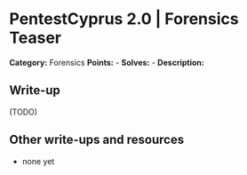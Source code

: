 # PentestCyprus 2.0 | Forensics Teaser

**Category:** Forensics
**Points:** -
**Solves:** -
**Description:**


## Write-up

(TODO)

## Other write-ups and resources

* none yet
